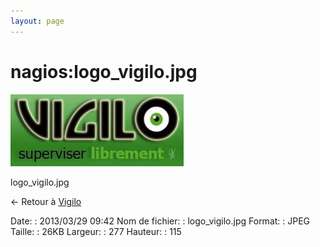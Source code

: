 ```yaml
---
layout: page
---
```


nagios:logo\_vigilo.jpg
=======================

[![logo\_vigilo.jpg](../../assets/media/nagios/logo_vigilo.jpg@cache=&w=277&h=115 "logo_vigilo.jpg")](../../assets/media/nagios/logo_vigilo.jpg@cache= "Afficher le fichier original")

logo\_vigilo.jpg

← Retour à [Vigilo](../../vigilo/start.html "vigilo:start")

Date:
:   2013/03/29 09:42
Nom de fichier:
:   logo\_vigilo.jpg
Format:
:   JPEG
Taille:
:   26KB
Largeur:
:   277
Hauteur:
:   115

